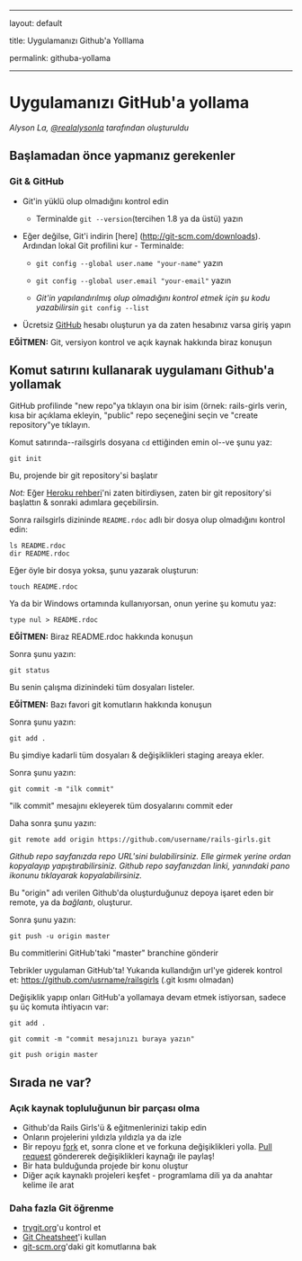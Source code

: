 * * *

layout: default

title: Uygulamanızı Github'a Yolllama

permalink: githuba-yollama

* * *

# Uygulamanızı GitHub'a yollama

*Alyson La, [@realalysonla](https://www.twitter.com/realalysonla) tarafından oluşturuldu*

## Başlamadan önce yapmanız gerekenler

### Git & GitHub

  * Git'in yüklü olup olmadığını kontrol edin
    
      * Terminalde `git --version`(tercihen 1.8 ya da üstü) yazın

  * Eğer değilse, Git'i indirin \[here\] (http://git-scm.com/downloads). Ardından lokal Git profilini kur - Terminalde:
    
      * `git config --global user.name "your-name"` yazın
      * `git config --global user.email "your-email"` yazın
    
      * *Git'in yapılandırılmış olup olmadığını kontrol etmek için şu kodu yazabilirsin* `git config --list`

  * Ücretsiz [GitHub](https://github.com) hesabı oluşturun ya da zaten hesabınız varsa giriş yapın

**EĞİTMEN:** Git, versiyon kontrol ve açık kaynak hakkında biraz konuşun

## Komut satırını kullanarak uygulamanı Github'a yollamak

GitHub profilinde "new repo"ya tıklayın ona bir isim (örnek: rails-girls verin, kısa bir açıklama ekleyin, "public" repo seçeneğini seçin ve "create repository"ye tıklayın.

Komut satırında--railsgirls dosyana `cd` ettiğinden emin ol--ve şunu yaz:

`git init`

Bu, projende bir git repository'si başlatır

*Not:* Eğer [Heroku rehberi](/heroku)'ni zaten bitirdiysen, zaten bir git repository'si başlattın & sonraki adımlara geçebilirsin.

Sonra railsgirls dizininde `README.rdoc` adlı bir dosya olup olmadığını kontrol edin:

<div class="os-specific">
  <div class="nix">
    <code>ls README.rdoc</code>
  </div>
  
  <div class="win">
    <code>dir README.rdoc</code>
  </div>
</div>

Eğer öyle bir dosya yoksa, şunu yazarak oluşturun:

`touch README.rdoc`

Ya da bir Windows ortamında kullanıyorsan, onun yerine şu komutu yaz:

`type nul > README.rdoc`

**EĞİTMEN:** Biraz README.rdoc hakkında konuşun

Sonra şunu yazın:

`git status`

Bu senin çalışma dizinindeki tüm dosyaları listeler.

**EĞİTMEN:** Bazı favori git komutların hakkında konuşun

Sonra şunu yazın:

`git add .`

Bu şimdiye kadarli tüm dosyaları & değişiklikleri staging areaya ekler.

Sonra şunu yazın:

`git commit -m "ilk commit"`

"ilk commit" mesajını ekleyerek tüm dosyalarını commit eder

Daha sonra şunu yazın:

`git remote add origin https://github.com/username/rails-girls.git`

*Github repo sayfanızda repo URL'sini bulabilirsiniz. Elle girmek yerine ordan kopyalayıp yapıştırabilirsiniz. Github repo sayfanızdan linki, yanındaki pano ikonunu tıklayarak kopyalabilirsiniz.*

Bu "origin" adı verilen Github'da oluşturduğunuz depoya işaret eden bir remote, ya da *bağlantı*, oluşturur.

Sonra şunu yazın:

`git push -u origin master`

Bu commitlerini GitHub'taki "master" branchine gönderir

Tebrikler uygulaman GitHub'ta! Yukarıda kullandığın url'ye giderek kontrol et: https://github.com/usrname/railsgirls (.git kısmı olmadan)

Değişiklik yapıp onları GitHub'a yollamaya devam etmek istiyorsan, sadece şu üç komuta ihtiyacın var:

`git add .`

`git commit -m "commit mesajınızı buraya yazın"`

`git push origin master`

## Sırada ne var?

### Açık kaynak topluluğunun bir parçası olma

  * Github'da Rails Girls'ü & eğitmenlerinizi takip edin
  * Onların projelerini yıldızla yıldızla ya da izle
  * Bir repoyu [fork](https://help.github.com/articles/fork-a-repo) et, sonra clone et ve forkuna değişiklikleri yolla. [Pull request](https://help.github.com/articles/using-pull-requests) göndererek değişiklikleri kaynağı ile paylaş!
  * Bir hata bulduğunda projede bir konu oluştur
  * Diğer açık kaynaklı projeleri keşfet - programlama dili ya da anahtar kelime ile arat

### Daha fazla Git öğrenme

  * [trygit.org](http://try.github.io/)'u kontrol et
  * [Git Cheatsheet](https://na1.salesforce.com/help/doc/en/salesforce_git_developer_cheatsheet.pdf)'i kullan
  * [git-scm.org](http://git-scm.com/)'daki git komutlarına bak